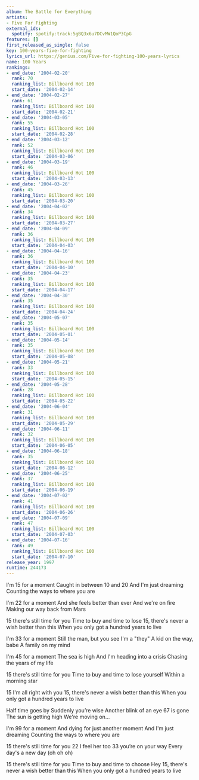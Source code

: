 ```yaml
---
album: The Battle for Everything
artists:
- Five For Fighting
external_ids:
  spotify: spotify:track:5gBQ3x6u7DCvMW1QoP3CpG
features: []
first_released_as_single: false
key: 100-years-five-for-fighting
lyrics_url: https://genius.com/Five-for-fighting-100-years-lyrics
name: 100 Years
rankings:
- end_date: '2004-02-20'
  rank: 70
  ranking_list: Billboard Hot 100
  start_date: '2004-02-14'
- end_date: '2004-02-27'
  rank: 61
  ranking_list: Billboard Hot 100
  start_date: '2004-02-21'
- end_date: '2004-03-05'
  rank: 55
  ranking_list: Billboard Hot 100
  start_date: '2004-02-28'
- end_date: '2004-03-12'
  rank: 52
  ranking_list: Billboard Hot 100
  start_date: '2004-03-06'
- end_date: '2004-03-19'
  rank: 46
  ranking_list: Billboard Hot 100
  start_date: '2004-03-13'
- end_date: '2004-03-26'
  rank: 45
  ranking_list: Billboard Hot 100
  start_date: '2004-03-20'
- end_date: '2004-04-02'
  rank: 34
  ranking_list: Billboard Hot 100
  start_date: '2004-03-27'
- end_date: '2004-04-09'
  rank: 36
  ranking_list: Billboard Hot 100
  start_date: '2004-04-03'
- end_date: '2004-04-16'
  rank: 36
  ranking_list: Billboard Hot 100
  start_date: '2004-04-10'
- end_date: '2004-04-23'
  rank: 35
  ranking_list: Billboard Hot 100
  start_date: '2004-04-17'
- end_date: '2004-04-30'
  rank: 35
  ranking_list: Billboard Hot 100
  start_date: '2004-04-24'
- end_date: '2004-05-07'
  rank: 35
  ranking_list: Billboard Hot 100
  start_date: '2004-05-01'
- end_date: '2004-05-14'
  rank: 35
  ranking_list: Billboard Hot 100
  start_date: '2004-05-08'
- end_date: '2004-05-21'
  rank: 33
  ranking_list: Billboard Hot 100
  start_date: '2004-05-15'
- end_date: '2004-05-28'
  rank: 28
  ranking_list: Billboard Hot 100
  start_date: '2004-05-22'
- end_date: '2004-06-04'
  rank: 31
  ranking_list: Billboard Hot 100
  start_date: '2004-05-29'
- end_date: '2004-06-11'
  rank: 32
  ranking_list: Billboard Hot 100
  start_date: '2004-06-05'
- end_date: '2004-06-18'
  rank: 35
  ranking_list: Billboard Hot 100
  start_date: '2004-06-12'
- end_date: '2004-06-25'
  rank: 37
  ranking_list: Billboard Hot 100
  start_date: '2004-06-19'
- end_date: '2004-07-02'
  rank: 41
  ranking_list: Billboard Hot 100
  start_date: '2004-06-26'
- end_date: '2004-07-09'
  rank: 47
  ranking_list: Billboard Hot 100
  start_date: '2004-07-03'
- end_date: '2004-07-16'
  rank: 49
  ranking_list: Billboard Hot 100
  start_date: '2004-07-10'
release_year: 1997
runtime: 244173
---
```

I'm 15 for a moment
Caught in between 10 and 20
And I'm just dreaming
Counting the ways to where you are


I'm 22 for a moment
And she feels better than ever
And we're on fire
Making our way back from Mars


15 there's still time for you
Time to buy and time to lose
15, there's never a wish better than this
When you only got a hundred years to live


I'm 33 for a moment
Still the man, but you see I'm a "they"
A kid on the way, babe
A family on my mind


I'm 45 for a moment
The sea is high
And I'm heading into a crisis
Chasing the years of my life


15 there's still time for you
Time to buy and time to lose yourself
Within a morning star

15 I'm all right with you
15, there's never a wish better than this
When you only got a hundred years to live


Half time goes by
Suddenly you’re wise
Another blink of an eye
67 is gone
The sun is getting high
We're moving on...


I'm 99 for a moment
And dying for just another moment
And I'm just dreaming
Counting the ways to where you are


15 there's still time for you
22 I feel her too
33 you’re on your way
Every day's a new day
(oh oh oh)


15 there's still time for you
Time to buy and time to choose
Hey 15, there's never a wish better than this
When you only got a hundred years to live
